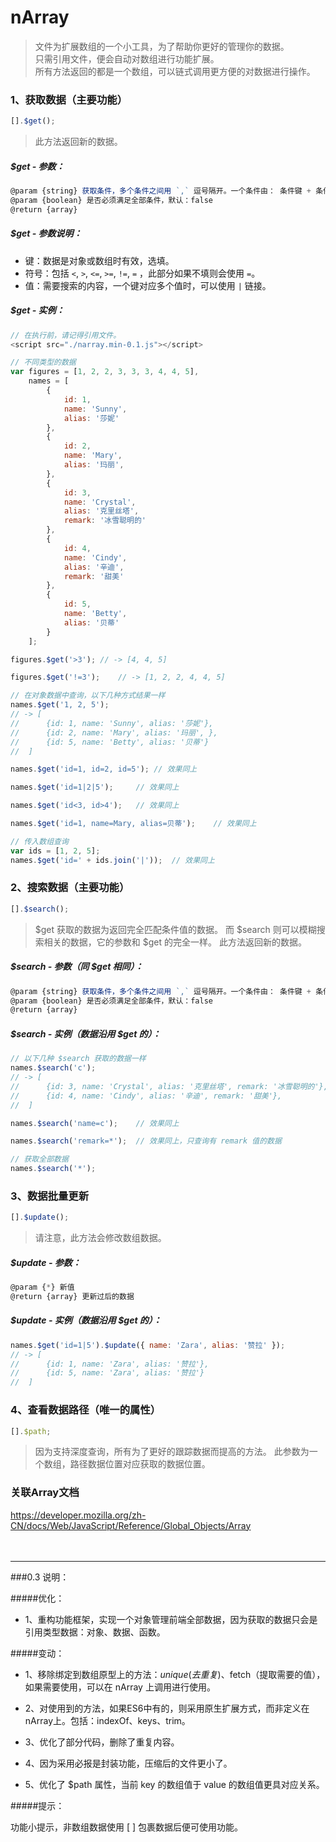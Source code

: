 # nArray
> 文件为扩展数组的一个小工具，为了帮助你更好的管理你的数据。<br />
> 只需引用文件，便会自动对数组进行功能扩展。<br/>
> 所有方法返回的都是一个数组，可以链式调用更方便的对数据进行操作。

### 1、获取数据（主要功能）
```javascript
[].$get();
```
> 此方法返回新的数据。

##### $get - 参数：
```javascript
@param {string} 获取条件，多个条件之间用 `,` 逗号隔开。一个条件由： 条件键 + 条件符号 + 匹配值。
@param {boolean} 是否必须满足全部条件，默认：false
@return {array}
```

##### $get - 参数说明：
* 键：数据是对象或数组时有效，选填。
* 符号：包括 `<`, `>`, `<=`, `>=`, `!=`, `=` ，此部分如果不填则会使用 `=`。
* 值：需要搜索的内容，一个键对应多个值时，可以使用 `|` 链接。

##### $get - 实例：
```javascript
// 在执行前，请记得引用文件。
<script src="./narray.min-0.1.js"></script>

// 不同类型的数据
var figures = [1, 2, 2, 3, 3, 3, 4, 4, 5],
    names = [
		{
			id: 1,
			name: 'Sunny',
			alias: '莎妮'
		},
		{
			id: 2,
			name: 'Mary',
			alias: '玛丽',
		},
		{
			id: 3,
			name: 'Crystal',
			alias: '克里丝塔',
			remark: '冰雪聪明的'
		},
		{
			id: 4,
			name: 'Cindy',
			alias: '辛迪',
			remark: '甜美'
		},
		{
			id: 5,
			name: 'Betty',
			alias: '贝蒂'
		}
    ];

figures.$get('>3');	// -> [4, 4, 5]

figures.$get('!=3');	// -> [1, 2, 2, 4, 4, 5]

// 在对象数据中查询，以下几种方式结果一样
names.$get('1, 2, 5');		
// -> [
//		{id: 1, name: 'Sunny', alias: '莎妮'},
//		{id: 2, name: 'Mary', alias: '玛丽', }, 
//		{id: 5, name: 'Betty', alias: '贝蒂'}
// 	]

names.$get('id=1, id=2, id=5');	// 效果同上

names.$get('id=1|2|5');		// 效果同上

names.$get('id<3, id>4');	// 效果同上

names.$get('id=1, name=Mary, alias=贝蒂');	// 效果同上

// 传入数组查询
var ids = [1, 2, 5];
names.$get('id=' + ids.join('|'));	// 效果同上
```

### 2、搜索数据（主要功能）

```javascript
[].$search();
```
> $get 获取的数据为返回完全匹配条件值的数据。
> 而 $search 则可以模糊搜索相关的数据，它的参数和 $get 的完全一样。
> 此方法返回新的数据。

##### $search - 参数（同 $get 相同）：
```javascript
@param {string} 获取条件，多个条件之间用 `,` 逗号隔开。一个条件由： 条件键 + 条件符号 + 匹配值。
@param {boolean} 是否必须满足全部条件，默认：false
@return {array}
```

##### $search - 实例（数据沿用 $get 的）：
```javascript
// 以下几种 $search 获取的数据一样
names.$search('c');
// -> [
//		{id: 3, name: 'Crystal', alias: '克里丝塔', remark: '冰雪聪明的'}, 
//		{id: 4, name: 'Cindy', alias: '辛迪', remark: '甜美'},
// 	]

names.$search('name=c');	// 效果同上

names.$search('remark=*');	// 效果同上，只查询有 remark 值的数据

// 获取全部数据
names.$search('*');
```

### 3、数据批量更新

```javascript
[].$update();
```
> 请注意，此方法会修改数组数据。

##### $update - 参数：
```javascript
@param {*} 新值
@return {array} 更新过后的数据
```

##### $update - 实例（数据沿用 $get 的）：
```javascript
names.$get('id=1|5').$update({ name: 'Zara', alias: '赞拉' });
// -> [
//		{id: 1, name: 'Zara', alias: '赞拉'},
//		{id: 5, name: 'Zara', alias: '赞拉'}
// 	]
```

### 4、查看数据路径（唯一的属性）

```javascript
[].$path;
```
> 因为支持深度查询，所有为了更好的跟踪数据而提高的方法。
> 此参数为一个数组，路径数据位置对应获取的数据位置。

### 关联Array文档
https://developer.mozilla.org/zh-CN/docs/Web/JavaScript/Reference/Global_Objects/Array
<br/>
<br/>
<br/>
<hr/>
###0.3 说明：

#####优化：

* 1、重构功能框架，实现一个对象管理前端全部数据，因为获取的数据只会是引用类型数据：对象、数据、函数。


#####变动：

* 1、移除绑定到数组原型上的方法：$unique(去重复)、$fetch（提取需要的值），如果需要使用，可以在 nArray 上调用进行使用。

* 2、对使用到的方法，如果ES6中有的，则采用原生扩展方式，而非定义在 nArray上。包括：indexOf、keys、trim。

* 3、优化了部分代码，删除了重复内容。

* 4、因为采用必报是封装功能，压缩后的文件更小了。

* 5、优化了 $path 属性，当前 key 的数组值于 value 的数组值更具对应关系。


#####提示：

功能小提示，非数组数据使用 [ ] 包裹数据后便可使用功能。




